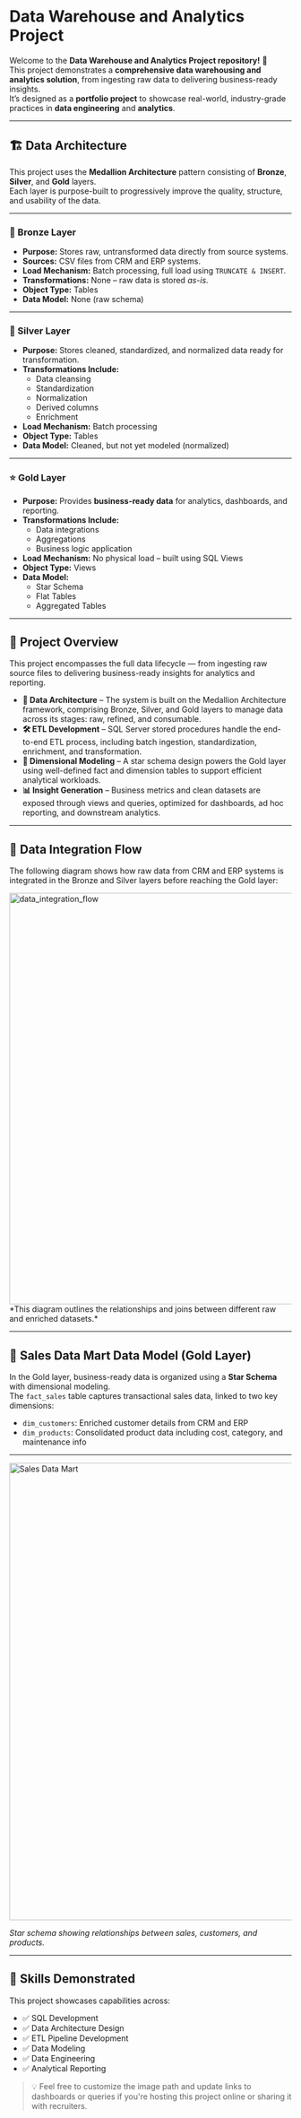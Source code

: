 # Data Warehouse and Analytics Project

Welcome to the **Data Warehouse and Analytics Project repository!** 🚀  
This project demonstrates a **comprehensive data warehousing and analytics solution**, from ingesting raw data to delivering business-ready insights.  
It’s designed as a **portfolio project** to showcase real-world, industry-grade practices in **data engineering** and **analytics**.

---

## 🏗️ Data Architecture

This project uses the **Medallion Architecture** pattern consisting of **Bronze**, **Silver**, and **Gold** layers.  
Each layer is purpose-built to progressively improve the quality, structure, and usability of the data.

---

### 🔹 Bronze Layer
- **Purpose:** Stores raw, untransformed data directly from source systems.
- **Sources:** CSV files from CRM and ERP systems.
- **Load Mechanism:** Batch processing, full load using `TRUNCATE & INSERT`.
- **Transformations:** None – raw data is stored *as-is*.
- **Object Type:** Tables
- **Data Model:** None (raw schema)

---

### 🔸 Silver Layer
- **Purpose:** Stores cleaned, standardized, and normalized data ready for transformation.
- **Transformations Include:**
  - Data cleansing
  - Standardization
  - Normalization
  - Derived columns
  - Enrichment
- **Load Mechanism:** Batch processing
- **Object Type:** Tables
- **Data Model:** Cleaned, but not yet modeled (normalized)

---

### ⭐ Gold Layer
- **Purpose:** Provides **business-ready data** for analytics, dashboards, and reporting.
- **Transformations Include:**
  - Data integrations
  - Aggregations
  - Business logic application
- **Load Mechanism:** No physical load – built using SQL Views
- **Object Type:** Views
- **Data Model:** 
  - Star Schema  
  - Flat Tables  
  - Aggregated Tables

---

## 📖 Project Overview

This project encompasses the full data lifecycle — from ingesting raw source files to delivering business-ready insights for analytics and reporting.

- **🔧 Data Architecture** – The system is built on the Medallion Architecture framework, comprising Bronze, Silver, and Gold layers to manage data across its stages: raw, refined, and consumable.
- **🛠️ ETL Development** – SQL Server stored procedures handle the end-to-end ETL process, including batch ingestion, standardization, enrichment, and transformation.
- **🧠 Dimensional Modeling** – A star schema design powers the Gold layer using well-defined fact and dimension tables to support efficient analytical workloads.
- **📊 Insight Generation** – Business metrics and clean datasets are exposed through views and queries, optimized for dashboards, ad hoc reporting, and downstream analytics.


---
## 🧩 Data Integration Flow

The following diagram shows how raw data from CRM and ERP systems is integrated in the Bronze and Silver layers before reaching the Gold layer:

<img width="1522" height="734" alt="data_integration_flow" src="https://github.com/user-attachments/assets/c2a228dd-d45b-4b2b-9e01-e137a354206e" />  
*This diagram outlines the relationships and joins between different raw and enriched datasets.*

---

## 🏪 Sales Data Mart Data Model (Gold Layer)

In the Gold layer, business-ready data is organized using a **Star Schema** with dimensional modeling.  
The `fact_sales` table captures transactional sales data, linked to two key dimensions:

- `dim_customers`: Enriched customer details from CRM and ERP
- `dim_products`: Consolidated product data including cost, category, and maintenance info

---

<img width="1172" height="816" alt="Sales Data Mart" src="https://github.com/user-attachments/assets/2af40196-6862-4fac-a094-8b00d92c9da3" />

*Star schema showing relationships between sales, customers, and products.*

---
## 🎯 Skills Demonstrated

This project showcases capabilities across:

- ✅ SQL Development
- ✅ Data Architecture Design
- ✅ ETL Pipeline Development
- ✅ Data Modeling
- ✅ Data Engineering
- ✅ Analytical Reporting



> 💡 Feel free to customize the image path and update links to dashboards or queries if you're hosting this project online or sharing it with recruiters.
